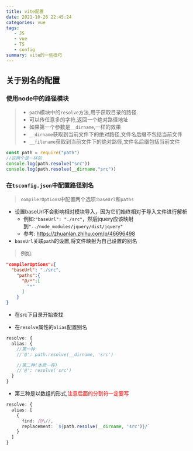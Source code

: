 ```yaml
---
title: vite配置
date: 2021-10-26 22:45:24
categories: vue
tags:
   - JS
   - vue
   - TS
   - config
summary: vite的一些技巧
---
```


## 关于别名的配置

### 使用node中的路径模块

>* `path`模块中的`resolve`方法,用于获取目录的路径.
  >* 可以传任意多的字符,返回一个绝对路径地址
  >* 如果第一个参数是`__dirname`,一样的效果
>* `__dirname`获取到当前文件下的绝对路径,文件名后缀不包括当前文件
>* `__filename`获取到当前文件下的绝对路径,文件名后缀包括当前文件

```ts
const path = require("path")
//这两个是一样的
console.log(path.resolve("src"))
console.log(path.resolve(__dirname,"src"))
```

### 在`tsconfig.json`中配置路径别名

> `compilerOptions`中配置两个选项:`baseUrl`和`paths`

* 设置baseUrl不会影响相对模块导入，因为它们始终相对于导入文件进行解析
  * 例如:`"baseUrl": "./src"`，然后jquery应该映射到`"../node_modules/jquery/dist/jquery"`
  * 参考: <https://zhuanlan.zhihu.com/p/46696498>
* `baseUrl`关联`path`的设置,将文件映射为自己设置的别名

> 例如:

```json
"compilerOptions":{
  "baseUrl": "./src",
    "paths":{
      "@/*":[
        "*"
      ]
    }
}
```

* 在src下目录开始查找

* 在`resolve`属性的`alias`配置别名

```ts
resolve: {
  alias: {
    //第一种
    //'@': path.resolve(__dirname, 'src')

    //第二种(本质一样)
    //'@': resolve('src')
  }
}  
```

* 第三种是以数组的形式,<span style="color:red">注意后面的分割符一定要写</span>

```ts
resolve: {
  alias: [
    {
      find: /@\//,
      replacement: `${path.resolve(__dirname, 'src')}/`
    }
  ]
}
```
